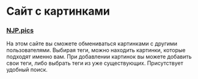 # Сайт с картинками
### [NJP.pics](https://www.njp.pics/)
На этом сайте вы сможете обмениваться картинками с другими пользователями. Выбирая теги, можно находить картинки, которые подходят именно вам. При добавлении картинок вы можете добавить свои теги, либо выбрать теги из уже существующих. Присутствует удобный поиск.
